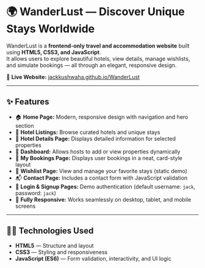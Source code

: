 # 🌍 WanderLust — Discover Unique Stays Worldwide

WanderLust is a **frontend-only travel and accommodation website** built using **HTML5, CSS3, and JavaScript**.  
It allows users to explore beautiful hotels, view details, manage wishlists, and simulate bookings — all through an elegant, responsive design.

🔗 **Live Website:** [jackkushwaha.github.io/WanderLust](https://jackkushwaha.github.io/WanderLust)

---

## ✨ Features

- 🏠 **Home Page:** Modern, responsive design with navigation and hero section  
- 🏨 **Hotel Listings:** Browse curated hotels and unique stays  
- 📄 **Hotel Details Page:** Displays detailed information for selected properties  
- 💼 **Dashboard:** Allows hosts to add or view properties dynamically  
- 🧳 **My Bookings Page:** Displays user bookings in a neat, card-style layout  
- 💖 **Wishlist Page:** View and manage your favorite stays (static demo)  
- 📬 **Contact Page:** Includes a contact form with JavaScript validation  
- 👥 **Login & Signup Pages:** Demo authentication (default username: `jack`, password: `jack`)  
- 📱 **Fully Responsive:** Works seamlessly on desktop, tablet, and mobile screens  

---

## 🧑‍💻 Technologies Used

- **HTML5** — Structure and layout  
- **CSS3** — Styling and responsiveness  
- **JavaScript (ES6)** — Form validation, interactivity, and UI logic  
